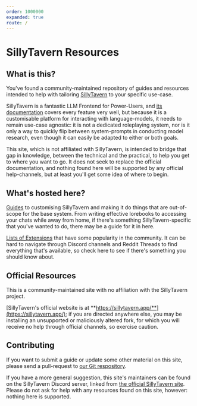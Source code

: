 ```yaml
---
order: 1000000
expanded: true
route: /
---
```


# SillyTavern Resources

## What is this?

You've found a community-maintained repository of guides and resources intended to help with tailoring [SillyTavern](https://sillytavern.app/) to your specific use-case.

SillyTavern is a fantastic LLM Frontend for Power-Users, and [its documentation](https://docs.sillytavern.app/) covers every feature very well, but because it is a customisable platform for interacting with language-models, it needs to remain use-case agnostic: it is not a dedicated roleplaying system, nor is it only a way to quickly flip between system-prompts in conducting model research, even though it can easily be adapted to either or both goals.

This site, which is not affiliated with SillyTavern, is intended to bridge that gap in knowledge, between the technical and the practical, to help you get to where you want to go. It does not seek to replace the official documentation, and nothing found here will be supported by any official help-channels, but at least you'll get some idea of where to begin.

## What's hosted here?

[Guides](/guides/index.md) to customising SillyTavern and making it do things that are out-of-scope for the base system. From writing effective lorebooks to accessing your chats while away from home, if there's something SillyTavern-specific that you've wanted to do, there may be a guide for it in here.

[Lists of Extensions](/extensions/index.md) that have some popularity in the community. It can be hard to navigate through Discord channels and Reddit Threads to find everything that's available, so check here to see if there's something you should know about.

## Official Resources

This is a community-maintained site with no affiliation with the SillyTavern project.

[SillyTavern's official website is at **https://sillytavern.app/**](https://sillytavern.app/); if you are directed anywhere else, you may be installing an unsupported or maliciously altered fork, for which you will receive no help through official channels, so exercise caution.

## Contributing

If you want to submit a guide or update some other material on this site, please send a pull-request to [our Git respository](https://github.com/flan/sillytavern.dev).

If you have a more general suggestion, this site's maintainers can be found on the SillyTavern Discord server, linked from [the official SillyTavern site](https://sillytavern.app/). Please do not ask for help with any resources found on this site, however: nothing here is supported.

